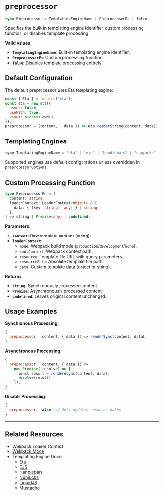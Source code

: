 # `preprocessor`

```ts
type Preprocessor = TemplatingEngineName | PreprocessorFn | false;
```

Specifies the built-in templating engine identifier, custom processing function, or disables template processing.

**Valid values**:

- **`TemplatingEngineName`**: Built-in templating engine identifier.
- **`PreprocessorFn`**: Custom processing function.
- **`false`**: Disables template processing entirely.

## Default Configuration

The default preprocessor uses Eta templating engine:

```js
const { Eta } = require("eta");
const eta = new Eta({
  async: false,
  useWith: true,
  views: process.cwd(),
});
preprocessor = (content, { data }) => eta.renderString(content, data);
```

## Templating Engines

```ts
type TemplatingEngineName = "eta" | "ejs" | "handlebars" | "nunjucks" | "pug" | "twig";
```

Supported engines use default configurations unless overridden in [`preprocessorOptions`](preprocessor-options#preprocessoroptions).

## Custom Processing Function

```ts
type PreprocessorFn = (
  content: string,
  loaderContext: LoaderContext<object> & {
    data: { [key: string]: any; } | string;
  },
) => string | Promise<any> | undefined;
```

**Parameters**:

- **`content`**: Raw template content (string).
- **`loaderContext`**:
  - `mode`: Webpack build mode (`production`/`development`/`none`).
  - `rootContext`: Webpack context path.
  - `resource`: Template file URL with query parameters.
  - `resourcePath`: Absolute template file path.
  - `data`: Custom template data (object or string).

**Returns**:

- **`string`**: Synchronously processed content.
- **`Promise`**: Asynchronously processed content.
- **`undefined`**: Leaves original content unchanged.

## Usage Examples

**Synchronous Processing**:

```js
{
  preprocessor: (content, { data }) => renderSync(content, data),
}
```

**Asynchronous Processing**:

```js
{
  preprocessor: (content, { data }) =>
    new Promise((resolve) => {
      const result = renderAsync(content, data);
      resolve(result);
    }),
}
```

**Disable Processing**:

```js
{
  preprocessor: false, // Only updates resource paths
}
```

---

## Related Resources

- [Webpack Loader Context][webpack-loader-context-url]
- [Webpack Mode][webpack-mode-url]
- Templating Engine Docs:
  - [Eta][eta-url]
  - [EJS][ejs-url]
  - [Handlebars][handlebars-url]
  - [Nunjucks][nunjucks-url]
  - [LiquidJS][liquidjs-url]
  - [Mustache][mustache-url]

[ejs-url]: https://ejs.co
[eta-url]: https://eta.js.org
[handlebars-url]: https://handlebarsjs.com
[liquidjs-url]: https://github.com/harttle/liquidjs
[mustache-url]: https://github.com/janl/mustache.js
[nunjucks-url]: https://mozilla.github.io/nunjucks/
[webpack-loader-context-url]: https://webpack.js.org/api/loaders/#the-loader-context
[webpack-mode-url]: https://webpack.js.org/configuration/mode/
